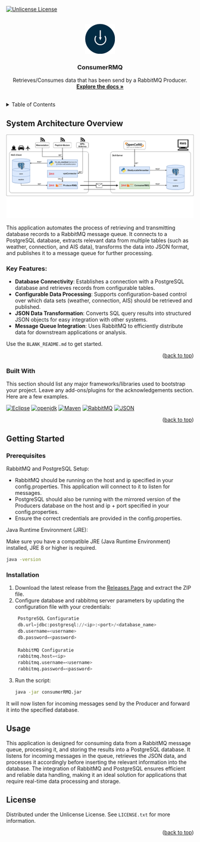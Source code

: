 
<a id="readme-top"></a>

[![Unlicense License][license-shield]][license-url]

<!-- PROJECT LOGO -->
<br />
<div align="center">
  <a href="https://github.com/RWS-CFNS/ConsumerRMQ">
    <img src="images/ConsumerRMQLogo.png" alt="Logo" width="80" height="80">
  </a>

  <h3 align="center">ConsumerRMQ</h3>

  <p align="center">
    Retrieves/Consumes data that has been send by a RabbitMQ Producer.
    <br />
    <a href="https://github.com/RWS-CFNS/ConsumerRMQ"><strong>Explore the docs »</strong></a>
    <br />
    <br />
  </p>
</div>



<!-- TABLE OF CONTENTS -->
<details>
  <summary>Table of Contents</summary>
  <ol>
    <li>
      <a href="#about-the-project">About The Project</a>
      <ul>
        <li><a href="#built-with">Built With</a></li>
      </ul>
    </li>
    <li>
      <a href="#getting-started">Getting Started</a>
      <ul>
        <li><a href="#prerequisites">Prerequisites</a></li>
        <li><a href="#installation">Installation</a></li>
      </ul>
    </li>
    <li><a href="#usage">Usage</a></li>
    <li><a href="#license">License</a></li>
  </ol>
</details>



<!-- ABOUT THE PROJECT -->
## System Architecture Overview
![Integration with other CFNS systems](images/integrationConsumerRMQ.png)

This application automates the process of retrieving and transmitting database records to a RabbitMQ message queue. It connects to a PostgreSQL database, extracts relevant data from multiple tables (such as weather, connection, and AIS data), transforms the data into JSON format, and publishes it to a message queue for further processing.

### Key Features:

* **Database Connectivity**: Establishes a connection with a PostgreSQL database and retrieves records from configurable tables.
* **Configurable Data Processing**: Supports configuration-based control over which data sets (weather, connection, AIS) should be retrieved and published.
* **JSON Data Transformation**: Converts SQL query results into structured JSON objects for easy integration with other systems.
* **Message Queue Integration**: Uses RabbitMQ to efficiently distribute data for downstream applications or analysis.

Use the `BLANK_README.md` to get started.


<p align="right">(<a href="#readme-top">back to top</a>)</p>



### Built With

This section should list any major frameworks/libraries used to bootstrap your project. Leave any add-ons/plugins for the acknowledgements section. Here are a few examples.

[![Eclipse][Eclipse.org]][Eclipse-url]
[![openjdk][openjdk.org]][openjdk-url]
[![Maven][Maven.org]][Maven-url]
[![RabbitMQ][Rabbitmq.com]][Rabbitmq-url]
[![JSON][json.org]][json-url]

<p align="right">(<a href="#readme-top">back to top</a>)</p>



## Getting Started

### Prerequisites

RabbitMQ and PostgreSQL Setup:

* RabbitMQ should be running on the host and ip specified in your config.properties. This application will connect to it to listen for messages.
* PostgreSQL should also be running with the mirrored version of the Producers database on the host and ip + port specified in your config.properties.
* Ensure the correct credentials are provided in the config.properties.

Java Runtime Environment (JRE):

Make sure you have a compatible JRE (Java Runtime Environment) installed, JRE 8 or higher is required.
   ```sh
   java -version
   ```

### Installation

1. Download the latest release from the [Releases Page](https://github.com/RWS-CFNS/ConsumerRMQ/releases) and extract the ZIP file.
2. Configure database and rabbitmq server parameters by updating the configuration file with your credentials:
   ```python
    PostgreSQL Configuratie
    db.url=jdbc:postgresql://<ip>:<port>/<database_name>
    db.username=<username>
    db.password=<password>

    RabbitMQ Configuratie
    rabbitmq.host=<ip>
    rabbitmq.username=<username>
    rabbitmq.password=<password>
   ```
3. Run the script:
   ```sh
   java -jar consumerRMQ.jar
   ```
It will now listen for incoming messages send by the Producer and forward it into the specified database.

## Usage
This application is designed for consuming data from a RabbitMQ message queue, processing it, and storing the results into a PostgreSQL database. It listens for incoming messages in the queue, retrieves the JSON data, and processes it accordingly before inserting the relevant information into the database. The integration of RabbitMQ and PostgreSQL ensures efficient and reliable data handling, making it an ideal solution for applications that require real-time data processing and storage.

<!-- LICENSE -->
## License

Distributed under the Unlicense License. See `LICENSE.txt` for more information.

<p align="right">(<a href="#readme-top">back to top</a>)</p>

<!-- MARKDOWN LINKS & IMAGES -->
<!-- https://www.markdownguide.org/basic-syntax/#reference-style-links -->
[license-shield]: https://img.shields.io/github/license/RWS-CFNS/consumerRMQ.svg?style=for-the-badge
[license-url]: https://github.com/RWS-CFNS/ConsumerRMQ/blob/main/LICENSE

[Eclipse.org]: https://img.shields.io/badge/Eclipse-7E48BD?style=for-the-badge&logo=eclipse&logoColor=white
[Eclipse-url]: https://Eclipse.org/
[Python.org]: https://img.shields.io/badge/Python-1985A1?style=for-the-badge&logo=python&logoColor=white
[Python-url]: https://python.org/
[Opencellid.org]: https://img.shields.io/badge/Opencellid-F09728?style=for-the-badge
[Opencellid-url]: https://Opencellid.org/
[Maven.org]: https://img.shields.io/badge/Maven-6A005C?style=for-the-badge&logo=apachemaven&logoColor=white
[Maven-url]: https://maven.apache.org/
[Rabbitmq.com]: https://img.shields.io/badge/rabbitmq-FF6600?style=for-the-badge&logo=rabbitmq&logoColor=white
[Rabbitmq-url]: https://rabbitmq.com/
[json.org]: https://img.shields.io/badge/json-589632?style=for-the-badge&logo=json&logoColor=white
[json-url]: https://json.com/
[openjdk.org]: https://img.shields.io/badge/openjdk-0075C9?style=for-the-badge&logo=openjdk&logoColor=white
[openjdk-url]: https://openjdk.org/
